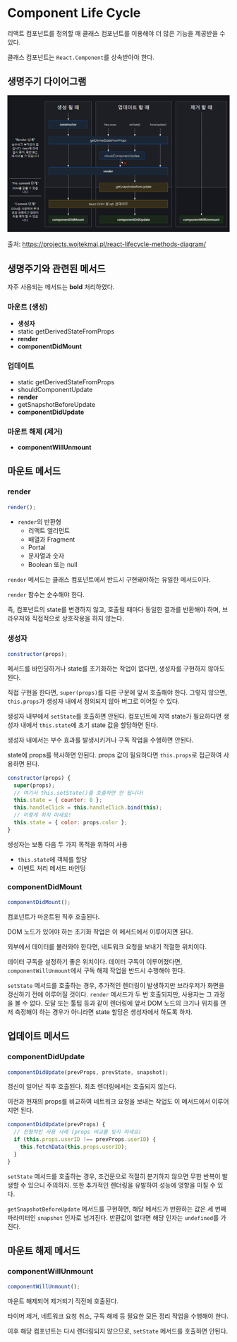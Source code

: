 # Component Life Cycle

리액트 컴포넌트를 정의할 때 클래스 컴포넌트를 이용해야 더 많은 기능을 제공받을 수 있다.

클래스 컴포넌트는 `React.Component`를 상속받아야 한다.

## 생명주기 다이어그램

![리액트 생명주기 다이어그램](./assets/react-lifecycle-diagram.png)

출처: https://projects.wojtekmaj.pl/react-lifecycle-methods-diagram/

## 생명주기와 관련된 메서드

자주 사용되는 메서드는 **bold** 처리하였다.

### 마운트 (생성)

- **생성자**
- static getDerivedStateFromProps
- **render**
- **componentDidMount**

### 업데이트

- static getDerivedStateFromProps
- shouldComponentUpdate
- **render**
- getSnapshotBeforeUpdate
- **componentDidUpdate**

### 마운트 해제 (제거)

- **componentWillUnmount**

## 마운트 메서드

### render

```js
render();
```

- `render`의 반환형
  - 리액트 엘리먼트
  - 배열과 Fragment
  - Portal
  - 문자열과 숫자
  - Boolean 또는 null

`render` 메서드는 클래스 컴포넌트에서 반드시 구현돼야하는 유일한 메서드이다.

`render` 함수는 순수해야 한다.

즉, 컴포넌트의 state를 변경하지 않고, 호출될 때마다 동일한 결과를 반환해야 하며, 브라우저와 직접적으로 상호작용을 하지 않는다.

### 생성자

```js
constructor(props);
```

메서드를 바인딩하거나 state를 초기화하는 작업이 없다면, 생성자를 구현하지 않아도 된다.

직접 구현을 한다면, `super(props)`를 다른 구문에 앞서 호출해야 한다. 그렇지 않으면, `this.props`가 생성자 내에서 정의되지 않아 버그로 이어질 수 있다.

생성자 내부에서 `setState`를 호출하면 안된다. 컴포넌트에 지역 state가 필요하다면 생성자 내에서 `this.state`에 초기 state 값을 할당하면 된다.

생성자 내에서는 부수 효과를 발생시키거나 구독 작업을 수행하면 안된다.

state에 props를 복사하면 안된다. props 값이 필요하다면 `this.props`로 접근하여 사용하면 된다.

```js
constructor(props) {
  super(props);
  // 여기서 this.setState()를 호출하면 안 됩니다!
  this.state = { counter: 0 };
  this.handleClick = this.handleClick.bind(this);
  // 이렇게 하지 마세요!
  this.state = { color: props.color };
}
```

생성자는 보통 다음 두 가지 목적을 위하여 사용

- `this.state`에 객체를 할당
- 이벤트 처리 메서드 바인딩

### componentDidMount

```js
componentDidMount();
```

컴포넌트가 마운트된 직후 호출된다.

DOM 노드가 있어야 하는 초기화 작업은 이 메서드에서 이루어지면 된다.

외부에서 데이터를 불러와야 한다면, 네트워크 요청을 보내기 적절한 위치이다.

데이터 구독을 설정하기 좋은 위치이다. 데이터 구독이 이루어졌다면, `componentWillUnmount`에서 구독 해제 작업을 반드시 수행해야 한다.

`setState` 메서드를 호출하는 경우, 추가적인 렌더링이 발생하지만 브라우저가 화면을 갱신하기 전에 이루어질 것이다. `render` 메서드가 두 번 호출되지만, 사용자는 그 과정을 볼 수 없다. 모달 또는 툴팁 등과 같이 렌더링에 앞서 DOM 노드의 크기나 위치를 먼저 측정해야 하는 경우가 아니라면 state 할당은 생성자에서 하도록 하자.

## 업데이트 메서드

### componentDidUpdate

```js
componentDidUpdate(prevProps, prevState, snapshot);
```

갱신이 일어난 직후 호출된다. 최초 렌더링에서는 호출되지 않는다.

이전과 현재의 props를 비교하여 네트워크 요청을 보내는 작업도 이 메서드에서 이루어지면 된다.

```js
componentDidUpdate(prevProps) {
  // 전형적인 사용 사례 (props 비교를 잊지 마세요)
  if (this.props.userID !== prevProps.userID) {
    this.fetchData(this.props.userID);
  }
}
```

`setState` 메서드를 호출하는 경우, 조건문으로 적절히 분기하지 않으면 무한 반복이 발생할 수 있으니 주의하자. 또한 추가적인 렌더링을 유발하여 성능에 영향을 미칠 수 있다.

`getSnapshotBeforeUpdate` 메서드를 구현하면, 해당 메서드가 반환하는 값은 세 번째 파라미터인 `snapshot` 인자로 넘겨진다. 반환값이 없다면 해당 인자는 `undefined`를 가진다.

## 마운트 해제 메서드

### componentWillUnmount

```js
componentWillUnmount();
```

마운트 해제되어 제거되기 직전에 호출된다.

타이머 제거, 네트워크 요청 취소, 구독 해제 등 필요한 모든 정리 작업을 수행해야 한다.

이후 해당 컴포넌트는 다시 렌더링되지 않으므로, `setState` 메서드를 호출하면 안된다.
